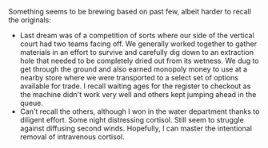 Something seems to be brewing based on past few, albeit harder to recall the originals:
- Last dream was of a competition of sorts where our side of the vertical court had two teams facing off. We generally worked together to gather materials in an effort to survive and carefully dig down to an extraction hole that needed to be completely dried out from its wetness. We dug to get through the ground and also earned monopoly money to use at a nearby store where we were transported to a select set of options available for trade. I recall waiting ages for the register to checkout as the machine didn't work very well and others kept jumping ahead in the queue.
- Can't recall the others, although I won in the water department thanks to diligent effort. Some night distressing cortisol. Still seem to struggle against diffusing second winds. Hopefully, I can master the intentional removal of intravenous cortisol.

